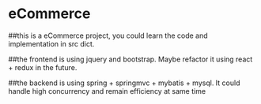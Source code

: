 # eCommerce

##this is a eCommerce project, you could learn the code and implementation in src dict.

##the frontend is using jquery and bootstrap. Maybe refactor it using react + redux in the future.

##the backend is using spring + springmvc + mybatis + mysql. It could handle high concurrency and remain efficiency at same time

